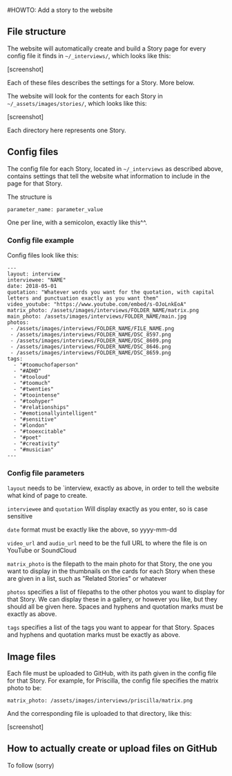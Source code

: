 #HOWTO: Add a story to the website

## File structure

The website will automatically create and build a Story page for every config file it finds in `~/_interviews/`, which looks like this:

[screenshot]

Each of these files describes the settings for a Story. More below.

The website will look for the contents for each Story in `~/_assets/images/stories/`, which looks like this:

[screenshot]

Each directory here represents one Story.


## Config files

The config file for each Story, located in `~/_interviews` as described above, contains settings that tell the website what information to include in the page for that Story.

The structure is
```
parameter_name: parameter_value
```

One per line, with a semicolon, exactly like this^^.


### Config file example

Config files look like this:

```
---
layout: interview
interviewee: "NAME"
date: 2018-05-01
quotation: "Whatever words you want for the quotation, with capital letters and punctuation exactly as you want them"
video_youtube: "https://www.youtube.com/embed/s-OJoLnkEoA"
matrix_photo: /assets/images/interviews/FOLDER_NAME/matrix.png
main_photo: /assets/images/interviews/FOLDER_NAME/main.jpg
photos: 
 - /assets/images/interviews/FOLDER_NAME/FILE_NAME.png
 - /assets/images/interviews/FOLDER_NAME/DSC_8597.png
 - /assets/images/interviews/FOLDER_NAME/DSC_8609.png
 - /assets/images/interviews/FOLDER_NAME/DSC_8646.png
 - /assets/images/interviews/FOLDER_NAME/DSC_8659.png
tags:
  - "#toomuchofaperson"
  - "#ADHD"
  - "#tooloud"
  - "#toomuch"
  - "#twenties"
  - "#toointense"
  - "#toohyper"
  - "#relationships"
  - "#emotionallyintelligent"
  - "#sensitive"
  - "#london"
  - "#tooexcitable"
  - "#poet"
  - "#creativity" 
  - "#musician"
---
```

### Config file parameters

 `layout` needs to be `interview, exactly as above, in order to tell the website what kind of page to create.

`interviewee` and `quotation` Will display  exactly as you enter, so is case sensitive

`date` format must be exactly like the above, so yyyy-mm-dd

`video_url` and `audio_url` need to be the full URL to where the file is on YouTube or SoundCloud

`matrix_photo` is the filepath to the main photo for that Story, the one you want to display in the thumbnails on the cards for each Story when these are given in a list, such as "Related Stories" or whatever

`photos` specifies a list of filepaths to the other photos you want to display for that Story. We can display these in a gallery, or however you like, but they should all be given here. Spaces and hyphens and quotation marks must be exactly as above.

`tags` specifies a list of the tags you want to appear for that Story. Spaces and hyphens and quotation marks must be exactly as above.


## Image files

Each file must be uploaded to GitHub, with its path given in the config file for that Story. For example, for Priscilla, the config file specifies the matrix photo to be:
```
matrix_photo: /assets/images/interviews/priscilla/matrix.png
```
And the corresponding file is uploaded to that directory, like this:

[screenshot]

## How to actually create or upload files on GitHub

To follow (sorry)